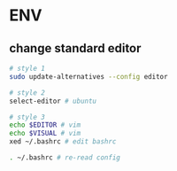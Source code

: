 # ENV

## change standard editor

```sh
# style 1
sudo update-alternatives --config editor

# style 2
select-editor # ubuntu

# style 3
echo $EDITOR # vim
echo $VISUAL # vim
xed ~/.bashrc # edit bashrc

. ~/.bashrc # re-read config
```
